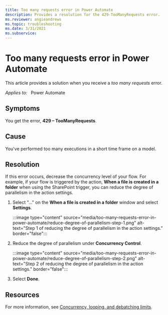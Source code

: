 ```yaml
---
title: Too many requests error in Power Automate
description: Provides a resolution for the 429-TooManyRequests error.
ms.reviewer: angieandrews
ms.topic: troubleshooting
ms.date: 3/31/2021
ms.subservice:
---
```


# Too many requests error in Power Automate

This article provides a solution when you receive a *too many requests* error.

*Applies to:* &nbsp; Power Automate

## Symptoms

You get the error, **429 – TooManyRequests**.

## Cause

You've performed too many executions in a short time frame on a model.

## Resolution

If this error occurs, decrease the concurrency level of your flow. For example, if your flow is triggered by the action, **When a file is created in a folder** when using the SharePoint trigger, you can reduce the degree of parallelism in the action settings.

1. Select "..." on the **When a file is created in a folder** window and select **Settings**.

    :::image type="content" source="media/too-many-requests-error-in-power-automate/reduce-degree-of-parallelism-step-1.png" alt-text="Step 1 of reducing the degree of parallelism in the action settings." border="false":::

2. Reduce the degree of parallelism under **Concurrency Control**.

    :::image type="content" source="media/too-many-requests-error-in-power-automate/reduce-degree-of-parallelism-step-2.png" alt-text="Step 2 of reducing the degree of parallelism in the action settings." border="false":::

3. Select **Done**.

## Resources

For more information, see [Concurrency, looping, and debatching limits](/power-automate/limits-and-config#concurrency-looping-and-debatching-limits).
